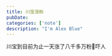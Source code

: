 ```yaml
---
title: 川宝涨粉
pubDate:
categories: ['note']
description: "I'm Alex Blue"
---
```


川宝到目前为止一天涨了八千多万粉🐶吓人
